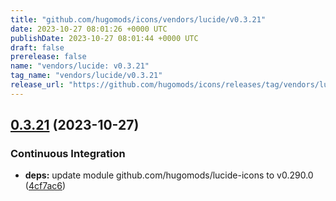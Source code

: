 ```yaml
---
title: "github.com/hugomods/icons/vendors/lucide/v0.3.21"
date: 2023-10-27 08:01:26 +0000 UTC
publishDate: 2023-10-27 08:01:44 +0000 UTC
draft: false
prerelease: false
name: "vendors/lucide: v0.3.21"
tag_name: "vendors/lucide/v0.3.21"
release_url: "https://github.com/hugomods/icons/releases/tag/vendors/lucide/v0.3.21"
---
```


## [0.3.21](https://github.com/hugomods/icons/compare/vendors/lucide/v0.3.20...vendors/lucide/v0.3.21) (2023-10-27)


### Continuous Integration

* **deps:** update module github.com/hugomods/lucide-icons to v0.290.0 ([4cf7ac6](https://github.com/hugomods/icons/commit/4cf7ac6610f8f185f33739dacf2946d0a81f8cc2))
